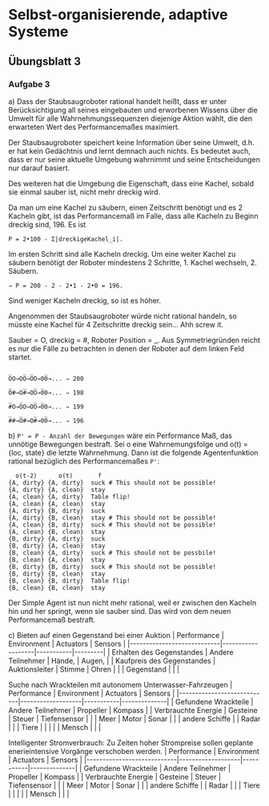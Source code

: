 # Selbst-organisierende, adaptive Systeme

## Übungsblatt 3

### Aufgabe 3
a) Dass der Staubsaugroboter rational handelt heißt, dass er unter Berücksichtigung
all seines eingebauten und erworbenen Wissens über die Umwelt für alle
Wahrnehmungssequenzen diejenige Aktion wählt, die den erwarteten Wert des
Performancemaßes maximiert.

Der Staubsaugroboter speichert keine Information über seine Umwelt, d.h. er hat
kein Gedächtnis und lernt demnach auch nichts. Es bedeutet auch, dass er nur
seine aktuelle Umgebung wahrnimmt und seine Entscheidungen nur darauf basiert.

Des weiteren hat die Umgebung die Eigenschaft, dass eine Kachel, sobald sie
einmal sauber ist, nicht mehr dreckig wird.

Da man um eine Kachel zu säubern, einen Zeitschritt benötigt und es 2 Kacheln
gibt, ist das Performancemaß im Falle, dass alle Kacheln zu Beginn dreckig
sind, 196. Es ist

    P = 2•100 - Σ|dreckigeKachel_i|.

Im ersten Schritt sind alle
Kacheln dreckig. Um eine weiter Kachel zu säubern benötigt der Roboter
mindestens 2 Schritte, 1. Kachel wechseln, 2. Säubern.

    ⇒ P = 200 - 2 - 2•1 - 2•0 = 196.

Sind weniger Kacheln dreckig, so ist es höher.

Angenommen der Staubsaugroboter würde nicht rational handeln, so müsste eine
Kachel für 4 Zeitschritte dreckig sein... Ahh screw it.

Sauber = O, dreckig = #, Roboter Position = _.
Aus Symmetriegründen reicht es nur die Fälle zu betrachten in denen der Roboter
auf dem linken Feld startet.

    _   _ _   _
    OO→OO→OO→00→... ⇒ 200
    _   _  _ _
    O#→O#→OO→00→... ⇒ 198
    _  _   _ _ 
    #O→OO→OO→00→... ⇒ 199
    _  _   _  _
    ##→O#→O#→00→... ⇒ 196

b) `P' = P - Anzahl der Bewegungen` wäre ein Performance Maß, das unnötige
Bewegungen bestraft. Sei ο eine Wahrnemungsfolge und ο(t) = {loc, state} die
letzte Wahrnehmung. Dann ist die folgende Agentenfunktion rational bezüglich
des Performancemaßes `P'`:

      ο(t-2)      ο(t)       f
    {A, dirty} {A, dirty}  suck # This should not be possible!
    {A, dirty} {A, clean}  stay
    {A, clean} {A, dirty}  Table flip!
    {A, clean} {A, clean}  stay
    {A, dirty} {B, dirty}  suck
    {A, dirty} {B, clean}  stay # This should not be possible!
    {A, clean} {B, dirty}  suck # This should not be possible!
    {A, clean} {B, clean}  stay
    {B, dirty} {A, dirty}  suck
    {B, dirty} {A, clean}  stay
    {B, clean} {A, dirty}  suck # This should not be possbile!
    {B, clean} {A, clean}  stay
    {B, dirty} {B, dirty}  suck # This should not be possible!
    {B, dirty} {B, clean}  stay
    {B, clean} {B, dirty}  Table flip!
    {B, clean} {B, clean}  stay

Der Simple Agent ist nun nicht mehr rational, weil er zwischen den Kacheln hin
und her springt, wenn sie sauber sind. Das wird von dem neuen Performancemaß
bestraft.

c) Bieten auf einen Gegenstand bei einer Auktion
|         Performance        |    Environment    | Actuators | Sensors |
|----------------------------|-------------------|-----------|---------|
| Erhalten des Gegenstandes  | Andere Teilnehmer | Hände,    | Augen,  |
| Kaufpreis des Gegenstandes | Auktionsleiter    | Stimme    | Ohren   |
|                            | Gegenstand        |           |         |

Suche nach Wrackteilen mit autonomem Unterwasser-Fahrzeugen
|         Performance        |    Environment    | Actuators | Sensors      |
|----------------------------|-------------------|-----------|--------------|
| Gefundene Wrackteile       | Andere Teilnehmer | Propeller | Kompass      |
| Verbrauchte Energie        | Gesteine          | Steuer    | Tiefensensor |
|                            | Meer              | Motor     | Sonar        |
|                            | andere Schiffe    |           | Radar        |
|                            | Tiere             |           |              |
|                            | Mensch            |           |              |

Intelligenter Stromverbrauch: Zu Zeiten hoher Strompreise sollen geplante
enerieintensive Vorgänge verschoben werden.
|         Performance        |    Environment    | Actuators | Sensors      |
|----------------------------|-------------------|-----------|--------------|
| Gefundene Wrackteile       | Andere Teilnehmer | Propeller | Kompass      |
| Verbrauchte Energie        | Gesteine          | Steuer    | Tiefensensor |
|                            | Meer              | Motor     | Sonar        |
|                            | andere Schiffe    |           | Radar        |
|                            | Tiere             |           |              |
|                            | Mensch            |           |              |
